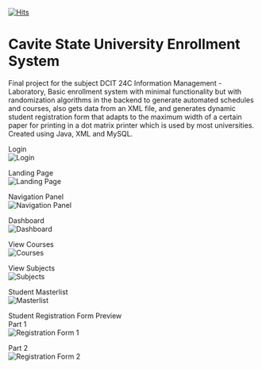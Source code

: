 [![Hits](https://hits.seeyoufarm.com/api/count/incr/badge.svg?url=https%3A%2F%2Fgithub.com%2Fcastilloglenn%2Fenrollment-system&count_bg=%23068BEB&title_bg=%23555555&icon=myspace.svg&icon_color=%23E7E7E7&title=Visits&edge_flat=false)](https://hits.seeyoufarm.com)

# Cavite State University Enrollment System
Final project for the subject DCIT 24C Information Management - Laboratory, Basic enrollment system with minimal functionality but with randomization algorithms in the backend to generate automated schedules and courses, also gets data from an XML file, and generates dynamic student registration form that adapts to the maximum width of a certain paper for printing in a dot matrix printer which is used by most universities. Created using Java, XML and MySQL.

Login<br />
![Login](https://user-images.githubusercontent.com/55197203/120894083-3a6bfd00-c649-11eb-8065-2a96f0ff7df1.JPG)

Landing Page<br />
![Landing Page](https://user-images.githubusercontent.com/55197203/120894088-422ba180-c649-11eb-8fe4-be81424d10ed.JPG)

Navigation Panel<br />
![Navigation Panel](https://user-images.githubusercontent.com/55197203/120894110-5f607000-c649-11eb-90c6-1bed73c3dbe2.JPG)

Dashboard<br />
![Dashboard](https://user-images.githubusercontent.com/55197203/120894113-65eee780-c649-11eb-97e0-a388f0b61a35.JPG)

View Courses<br />
![Courses](https://user-images.githubusercontent.com/55197203/120894116-6d15f580-c649-11eb-9eaa-5b42dfb3824a.JPG)

View Subjects<br />
![Subjects](https://user-images.githubusercontent.com/55197203/120894118-71daa980-c649-11eb-8abc-139c064b2c66.JPG)

Student Masterlist<br />
![Masterlist](https://user-images.githubusercontent.com/55197203/120894126-7a32e480-c649-11eb-8023-7b82af116d3b.JPG)

Student Registration Form Preview<br />
Part 1<br />
![Registration Form 1](https://user-images.githubusercontent.com/55197203/120894133-83bc4c80-c649-11eb-8182-156610daee23.JPG)

Part 2<br />
![Registration Form 2](https://user-images.githubusercontent.com/55197203/120894141-87e86a00-c649-11eb-918e-82fa10abf239.JPG)
